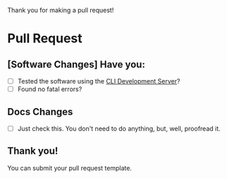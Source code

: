 Thank you for making a pull request!
# Pull Request
## \[Software Changes] Have you:
 - [ ] Tested the software using the [CLI Development Server](https://github.com/weeklyd3/nodb-forum/wiki/PHP-Trial-Web-Server)?
 - [ ] Found no fatal errors?
## Docs Changes
 - [ ] Just check this. You don't need to do anything, but, well, proofread it.
## Thank you!
You can submit your pull request template.
